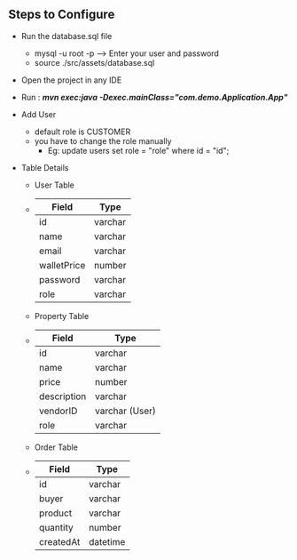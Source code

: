 ## Steps to Configure

* Run the database.sql file
    * mysql -u root -p --> Enter your user and password
    * source ./src/assets/database.sql

* Open the project in any IDE
* Run : ***mvn exec:java -Dexec.mainClass="com.demo.Application.App"***

* Add User
    * default role is CUSTOMER
    * you have to change the role manually
        * Eg: update users set role = "role" where id = "id";


* Table Details
    * User Table
    * Field  | Type | 
            ------ | ----
      id  | varchar
      name  | varchar
      email  | varchar
      walletPrice  | number
      password | varchar
      role | varchar

    * Property Table
    * Field  | Type | 
              ------ | ----
      id  | varchar
      name  | varchar
      price  | number
      description  | varchar
      vendorID | varchar (User)
      role | varchar

    * Order Table
    * Field  | Type | 
          ------ | ----
      id  | varchar
      buyer  | varchar
      product  | varchar
      quantity  | number
      createdAt | datetime